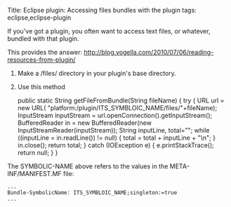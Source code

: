 Title: Eclipse plugin: Accessing files bundles with the plugin
tags: eclipse,eclipse-plugin

If you've got a plugin, you often want to access text files, or whatever, bundled with that plugin.

This provides the answer: http://blog.vogella.com/2010/07/06/reading-resources-from-plugin/

1. Make a /files/ directory in your plugin's base directory.

2. Use this method

  	public static String getFileFromBundle(String fileName) {
  		try {
  			URL url = new URL( "platform:/plugin/ITS_SYMBLOIC_NAME/files/"+fileName);
  			InputStream inputStream = url.openConnection().getInputStream();
  			BufferedReader in = new BufferedReader(new InputStreamReader(inputStream));
  			String inputLine, total="";
  			while ((inputLine = in.readLine()) != null) {
  				total = total + inputLine + "\n";
  			}
  			in.close();
  			return total;
  		} catch (IOException e) {
  			e.printStackTrace();
  			return null;
  		}
    }

The SYMBOLIC-NAME above refers to the values in the META-INF/MANIFEST.MF file:

    ...
    Bundle-SymbolicName: ITS_SYMBLOIC_NAME;singleton:=true
    ...
